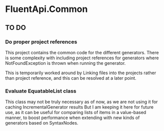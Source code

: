 # FluentApi.Common

## TO DO
### Do proper project references
This project contains the common code for the different generators. There is some complexity with including project
references for generators where NotFoundException is thrown when running the generator.

This is temporarily worked around by Linking files into the projects rather than project reference, and this can be resolved at a later point.

### Evaluate EquatableList class

This class may not be truly necessary as of now, as we are not using it for caching IncrementalGenerator results
 But I am keeping it here for future use, as it can be useful for comparing lists of items in a value-based manner,
 to boost performance when extending with new kinds of generators based on SyntaxNodes.